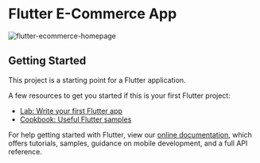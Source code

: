 # Flutter E-Commerce App

![flutter-ecommerce-homepage](https://user-images.githubusercontent.com/20480867/81859142-6e7a0900-9582-11ea-82d2-6ad26e05076e.jpg)

## Getting Started

This project is a starting point for a Flutter application.

A few resources to get you started if this is your first Flutter project:

- [Lab: Write your first Flutter app](https://flutter.dev/docs/get-started/codelab)
- [Cookbook: Useful Flutter samples](https://flutter.dev/docs/cookbook)

For help getting started with Flutter, view our
[online documentation](https://flutter.dev/docs), which offers tutorials,
samples, guidance on mobile development, and a full API reference.
